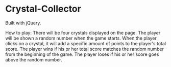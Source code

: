 # Crystal-Collector
Built with jQuery.

How to play:
There will be four crystals displayed on the page.
The player will be shown a random number when the game starts.
When the player clicks on a crystal, it will add a specific amount of points to the player's total score.
The player wins if his or her total score matches the random number from the beginning of the game.
The player loses if his or her score goes above the random number.

